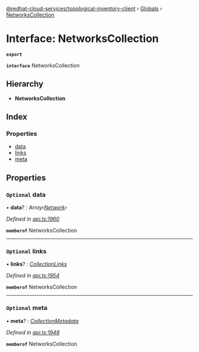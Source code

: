 [@redhat-cloud-services/topological-inventory-client](../README.md) › [Globals](../globals.md) › [NetworksCollection](networkscollection.md)

# Interface: NetworksCollection

**`export`** 

**`interface`** NetworksCollection

## Hierarchy

* **NetworksCollection**

## Index

### Properties

* [data](networkscollection.md#optional-data)
* [links](networkscollection.md#optional-links)
* [meta](networkscollection.md#optional-meta)

## Properties

### `Optional` data

• **data**? : *Array‹[Network](network.md)›*

*Defined in [api.ts:1960](https://github.com/RedHatInsights/javascript-clients.gi/blob/master/packages/topological-inventory/api.ts#L1960)*

**`memberof`** NetworksCollection

___

### `Optional` links

• **links**? : *[CollectionLinks](collectionlinks.md)*

*Defined in [api.ts:1954](https://github.com/RedHatInsights/javascript-clients.gi/blob/master/packages/topological-inventory/api.ts#L1954)*

**`memberof`** NetworksCollection

___

### `Optional` meta

• **meta**? : *[CollectionMetadata](collectionmetadata.md)*

*Defined in [api.ts:1948](https://github.com/RedHatInsights/javascript-clients.gi/blob/master/packages/topological-inventory/api.ts#L1948)*

**`memberof`** NetworksCollection
